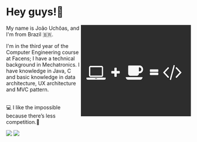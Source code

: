 # Hey guys!👾
<img src="https://raw.githubusercontent.com/Joao-Uchoas/Joao-Uchoas/main/imagem.png" width="300px" height="250px" align="right">

My name is João Uchôas, and I'm from Brazil 🇧🇷.

I'm in the third year of the Computer Engineering course at Facens; I have a technical background in Mechatronics.
I have knowledge in Java, C and basic knowledge in data architecture, UX architecture and MVC pattern.

<br>
💻 I like the impossible because there’s less competition.🧠

<p align="left">
  
  <a href="https://www.linkedin.com/in/joão-uchôas" alt="Linkedin">
  <img src="https://img.shields.io/badge/-Linkedin-0e76a8?style=for-the-badge&logo=Linkedin&logoColor=white&link=https://www.linkedin.com/in/joão-uchôas" /></a>
  
  <a href="mailto:jvuchoas1998@gmail.com" alt="Gmail">
  <img src="https://img.shields.io/badge/-Gmail-c14438?style=for-the-badge&logo=Gmail&logoColor=white&link=mailto:jvuchoas1998@gmail.com">
</p>  

